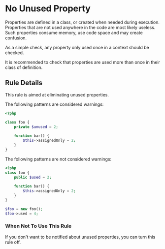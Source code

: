 <!-- Good Practices -->
# No Unused Property

Properties are defined in a class, or created when needed during execution. Properties that are not used anywhere in the code are most likely useless. Such properties consume memory, use code space and may create confusion.

As a simple check, any property only used once in a context should be checked. 

It is recommended to check that properties are used more than once in their class of definition.


## Rule Details

This rule is aimed at eliminating unused properties.

The following patterns are considered warnings:

```php
<?php

class foo {
	private $unused = 2;
	
	function bar() {
		$this->assignedOnly = 2;
	}
}

```


The following patterns are not considered warnings:

```php
<?php
class foo {
	public $used = 2;
	
	function bar() {
		$this->assignedOnly = 2;
	}
}

$foo = new foo();
$foo->used = 4;

```


### When Not To Use This Rule

If you don't want to be notified about unused properties, you can turn this rule off.


